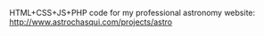 HTML+CSS+JS+PHP code for my professional astronomy website:
http://www.astrochasqui.com/projects/astro
